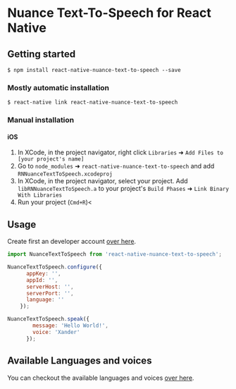 
# Nuance Text-To-Speech for React Native

## Getting started

`$ npm install react-native-nuance-text-to-speech --save`

### Mostly automatic installation

`$ react-native link react-native-nuance-text-to-speech`

### Manual installation


#### iOS

1. In XCode, in the project navigator, right click `Libraries` ➜ `Add Files to [your project's name]`
2. Go to `node_modules` ➜ `react-native-nuance-text-to-speech` and add `RNNuanceTextToSpeech.xcodeproj`
3. In XCode, in the project navigator, select your project. Add `libRNNuanceTextToSpeech.a` to your project's `Build Phases` ➜ `Link Binary With Libraries`
4. Run your project (`Cmd+R`)<

## Usage

Create first an developer account 
[over here](https://developer.nuance.com/public/index.php?task=register).


```javascript
import NuanceTextToSpeech from 'react-native-nuance-text-to-speech';

NuanceTextToSpeech.configure({
      appKey: '',
      appId: '',
      serverHost: '',
      serverPort: '',
      language: ''
    });

NuanceTextToSpeech.speak({
        message: 'Hello World!',
        voice: 'Xander'
      });
```
## Available Languages and voices
You can checkout the available languages and voices 
[over here](http://developer.nuance.com/public/index.php?task=supportedLanguages).